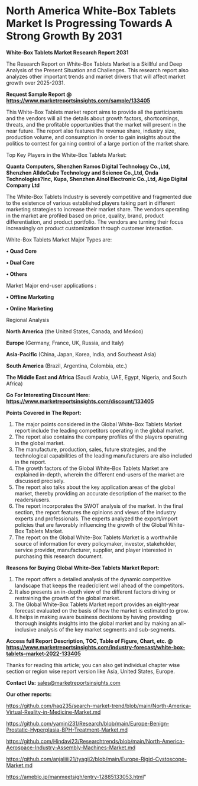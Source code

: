 # North America White-Box Tablets Market Is Progressing Towards A Strong Growth By 2031

<strong>White-Box Tablets Market Research Report 2031</strong>

The Research Report on White-Box Tablets Market is a Skillful and Deep Analysis of the Present Situation and Challenges. This research report also analyzes other important trends and market drivers that will affect market growth over 2025-2031.

<strong>Request Sample Report @ <a href=https://www.marketreportsinsights.com/sample/133405>https://www.marketreportsinsights.com/sample/133405</a></strong>

This White-Box Tablets market report aims to provide all the participants and the vendors will all the details about growth factors, shortcomings, threats, and the profitable opportunities that the market will present in the near future. The report also features the revenue share, industry size, production volume, and consumption in order to gain insights about the politics to contest for gaining control of a large portion of the market share.

Top Key Players in the White-Box Tablets Market:

<strong>Quanta Computers, Shenzhen Ramos Digital Technology Co.,Ltd, Shenzhen AlldoCube Technology and Science Co.,Ltd, Onda Technologies?Inc, Kupa, Shenzhen Ainol Electronic Co.,Ltd, Aigo Digital Company Ltd</strong>

The White-Box Tablets Industry is severely competitive and fragmented due to the existence of various established players taking part in different marketing strategies to increase their market share. The vendors operating in the market are profiled based on price, quality, brand, product differentiation, and product portfolio. The vendors are turning their focus increasingly on product customization through customer interaction.

White-Box Tablets Market Major Types are:

<strong>• Quad Core

• Dual Core

• Others</strong>

Market Major end-user applications :

<strong>• Offline Marketing

• Online Marketing</strong>

Regional Analysis

</u><strong><b>North America</b></strong> (the United States, Canada, and Mexico)

<strong><b>Europe </b></strong>(Germany, France, UK, Russia, and Italy)

<strong><b>Asia-Pacific</b></strong> (China, Japan, Korea, India, and Southeast Asia)

<strong><b>South America</b></strong> (Brazil, Argentina, Colombia, etc.)

<strong><b>The Middle East and Africa</b></strong> (Saudi Arabia, UAE, Egypt, Nigeria, and South Africa)

<strong>Go For Interesting Discount Here: <a href=https://www.marketreportsinsights.com/discount/133405>https://www.marketreportsinsights.com/discount/133405</a></strong>

<strong>Points Covered in The Report:</strong>
<ol>
  <li>The major points considered in the Global White-Box Tablets Market report include the leading competitors operating in the global market.</li>
  <li>The report also contains the company profiles of the players operating in the global market.</li>
  <li>The manufacture, production, sales, future strategies, and the technological capabilities of the leading manufacturers are also included in the report.</li>
  <li>The growth factors of the Global White-Box Tablets Market are explained in-depth, wherein the different end-users of the market are discussed precisely.</li>
  <li>The report also talks about the key application areas of the global market, thereby providing an accurate description of the market to the readers/users.</li>
  <li>The report incorporates the SWOT analysis of the market. In the final section, the report features the opinions and views of the industry experts and professionals. The experts analyzed the export/import policies that are favorably influencing the growth of the Global White-Box Tablets Market.</li>
  <li>The report on the Global White-Box Tablets Market is a worthwhile source of information for every policymaker, investor, stakeholder, service provider, manufacturer, supplier, and player interested in purchasing this research document.</li>
</ol>
<strong>Reasons for Buying Global White-Box Tablets Market Report:</strong>

<ol>
  <li>The report offers a detailed analysis of the dynamic competitive landscape that keeps the reader/client well ahead of the competitors.</li>
  <li>It also presents an in-depth view of the different factors driving or restraining the growth of the global market.</li>
  <li>The Global White-Box Tablets Market report provides an eight-year forecast evaluated on the basis of how the market is estimated to grow.</li>
  <li>It helps in making aware business decisions by having providing thorough insights insights into the global market and by making an all-inclusive analysis of the key market segments and sub-segments.</li>
</ol>
<strong>Access full Report Description, TOC, Table of Figure, Chart, etc. @ <a href=https://www.marketreportsinsights.com/industry-forecast/white-box-tablets-market-2022-133405>https://www.marketreportsinsights.com/industry-forecast/white-box-tablets-market-2022-133405</a></strong>


Thanks for reading this article; you can also get individual chapter wise section or region wise report version like Asia, United States, Europe.

<strong>Contact Us:</strong>
sales@marketreportsinsights.com

<strong>Our other reports:</strong>

<a href=https://github.com/haq235/search-market-trend/blob/main/North-America-Virtual-Reality-in-Medicine-Market.md>https://github.com/haq235/search-market-trend/blob/main/North-America-Virtual-Reality-in-Medicine-Market.md</a>

<a href=https://github.com/yamini231/Research/blob/main/Europe-Benign-Prostatic-Hyperplasia-BPH-Treatment-Market.md>https://github.com/yamini231/Research/blob/main/Europe-Benign-Prostatic-Hyperplasia-BPH-Treatment-Market.md</a>

<a href=https://github.com/Hindavi23/Researchtrends/blob/main/North-America-Aerospace-Industry-Assembly-Machines-Market.md>https://github.com/Hindavi23/Researchtrends/blob/main/North-America-Aerospace-Industry-Assembly-Machines-Market.md</a>

<a href=https://github.com/anjaliiii21/tyagii2/blob/main/Europe-Rigid-Cystoscope-Market.md>https://github.com/anjaliiii21/tyagii2/blob/main/Europe-Rigid-Cystoscope-Market.md</a>

<a href=https://ameblo.jp/manmeetsigh/entry-12885133053.html>https://ameblo.jp/manmeetsigh/entry-12885133053.html</a>"
